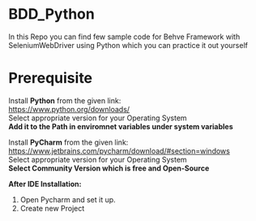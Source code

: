 # BDD_Python
In this Repo you can find few sample code for Behve Framework with SeleniumWebDriver using Python which you can practice it out yourself 


# Prerequisite
Install <b>Python</b> from the given link:<br>
https://www.python.org/downloads/ <br>
Select appropriate version for your Operating System<br>
<b>Add it to the Path in enviromnet variables under system variables</b><br>

Install <b>PyCharm</b> from the given link:<br>
https://www.jetbrains.com/pycharm/download/#section=windows <br>
Select appropriate version for your Operating System<br>
<b>Select Community Version which is free and Open-Source</b>

<b>After IDE Installation:</b><br>
1. Open Pycharm and set it up.<br>
2. Create new Project
